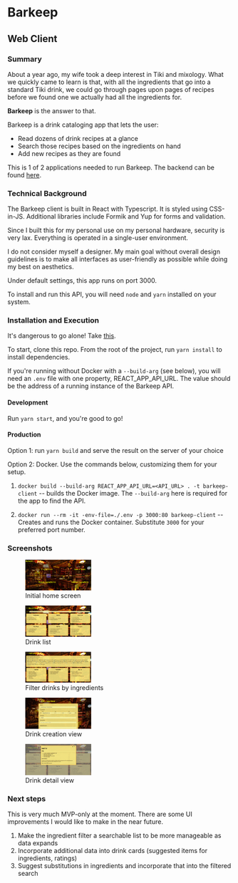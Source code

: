 # Barkeep

## Web Client

### Summary

About a year ago, my wife took a deep interest in Tiki and mixology. What we quickly came to learn is that, with all the ingredients that go into a standard Tiki drink, we could go through pages upon pages of recipes before we found one we actually had all the ingredients for.

**Barkeep** is the answer to that.

Barkeep is a drink cataloging app that lets the user:

- Read dozens of drink recipes at a glance
- Search those recipes based on the ingredients on hand
- Add new recipes as they are found

This is 1 of 2 applications needed to run Barkeep. The backend can be found [here](https://github.com/dlars99/barkeep).

### Technical Background

The Barkeep client is built in React with Typescript. It is styled using CSS-in-JS. Additional libraries include Formik and Yup for forms and validation.

Since I built this for my personal use on my personal hardware, security is very lax. Everything is operated in a single-user environment.

I do not consider myself a designer. My main goal without overall design guidelines is to make all interfaces as user-friendly as possible while doing my best on aesthetics.

Under default settings, this app runs on port 3000.

To install and run this API, you will need `node` and `yarn` installed on your system.

### Installation and Execution

It's dangerous to go alone! Take [this](https://github.com/dlars99/barkeep).

To start, clone this repo. From the root of the project, run `yarn install` to install dependencies.

If you're running without Docker with a `--build-arg` (see below), you will need an `.env` file with one property, REACT_APP_API_URL. The value should be the address of a running instance of the Barkeep API.

#### Development

Run `yarn start`, and you're good to go!

#### Production

Option 1: run `yarn build` and serve the result on the server of your choice

Option 2: Docker. Use the commands below, customizing them for your setup.

1. `docker build --build-arg REACT_APP_API_URL=<API_URL> . -t barkeep-client` -- builds the Docker image. The `--build-arg` here is required for the app to find the API.

2. `docker run --rm -it -env-file=./.env -p 3000:80 barkeep-client` -- Creates and runs the Docker container. Substitute `3000` for your preferred port number.

### Screenshots

<figure>
  <img src="./.readme-img/homescreen.png" width=35% height=35%>
  <figcaption>Initial home screen</figcaption>
</figure>
<figure>
  <img src="./.readme-img/drink_menu.png" width=35% height=35%>
  <figcaption>Drink list</figcaption>
</figure>
<figure>
  <img src="./.readme-img/drink_match.png" width=35% height=35%>
  <figcaption>Filter drinks by ingredients</figcaption>
</figure>
<figure>
  <img src="./.readme-img/new_drink.png" width=35% height=35%>
  <figcaption>Drink creation view</figcaption>
</figure>
<figure>
  <img src="./.readme-img/drink_detail.png" width=35% height=35%>
  <figcaption>Drink detail view</figcaption>
</figure>

### Next steps

This is very much MVP-only at the moment. There are some UI improvements I would like to make in the near future.

1. Make the ingredient filter a searchable list to be more manageable as data expands
2. Incorporate additional data into drink cards (suggested items for ingredients, ratings)
3. Suggest substitutions in ingredients and incorporate that into the filtered search

